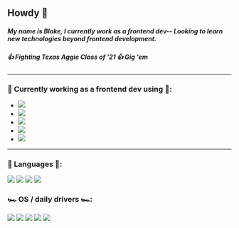 ## Howdy 👋
##### My name is Blake, I currently work as a frontend dev-- Looking to learn new technologies beyond frontend development.
##### 👍 Fighting Texas Aggie Class of '21 👍 Gig 'em
***
### 🔨 Currently working as a frontend dev using 🔨:
* <img src="https://img.shields.io/badge/React-20232A?style=for-the-badge&logo=react&logoColor=61DAFB" />
* <img src="https://img.shields.io/badge/Redux-593D88?style=for-the-badge&logo=redux&logoColor=white" />
* <img src="https://img.shields.io/badge/Redux%20saga-86D46B?style=for-the-badge&logo=redux%20saga&logoColor=999999" />
* <img src="https://img.shields.io/badge/React_Router-CA4245?style=for-the-badge&logo=react-router&logoColor=white" />
* <img src="https://img.shields.io/badge/styled--components-DB7093?style=for-the-badge&logo=styled-components&logoColor=white" />
***
### 🧰 Languages 🧰:
<img src="https://img.shields.io/badge/C%2B%2B-00599C?style=for-the-badge&logo=c%2B%2B&logoColor=white" /> <img src="https://img.shields.io/badge/JavaScript-323330?style=for-the-badge&logo=javascript&logoColor=F7DF1E" /> <img src="https://img.shields.io/badge/Python-FFD43B?style=for-the-badge&logo=python&logoColor=blue" /> <img src="https://img.shields.io/badge/Swift-FA7343?style=for-the-badge&logo=swift&logoColor=white" />
### 🏎️ OS / daily drivers 🏎️:
<img src="https://img.shields.io/badge/mac%20os-000000?style=for-the-badge&logo=apple&logoColor=white" /> <img src="https://img.shields.io/badge/iTerm2-000000?style=for-the-badge&logo=iterm2&logoColor=white" /> <img src="https://img.shields.io/badge/VSCode-0078D4?style=for-the-badge&logo=visual%20studio%20code&logoColor=white" /> <img src="https://img.shields.io/badge/Discord-5865F2?style=for-the-badge&logo=discord&logoColor=white" /> <img src="https://img.shields.io/badge/GIT-E44C30?style=for-the-badge&logo=git&logoColor=white" />

<!--
**blake-c-aggienetwork/blake-c-aggienetwork** is a ✨ _special_ ✨ repository because its `README.md` (this file) appears on your GitHub profile.

Here are some ideas to get you started:

- 🔭 I’m currently working on ...
- 🌱 I’m currently learning ...
- 👯 I’m looking to collaborate on ...
- 🤔 I’m looking for help with ...
- 💬 Ask me about ...
- 📫 How to reach me: ...
- 😄 Pronouns: ...
- ⚡ Fun fact: ...
-->
